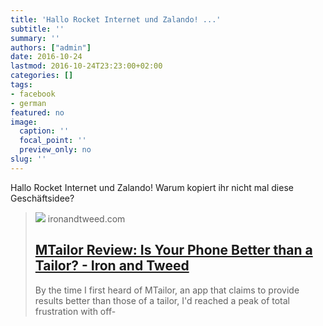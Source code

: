 ```yaml
---
title: 'Hallo Rocket Internet und Zalando! ...'
subtitle: ''
summary: ''
authors: ["admin"]
date: 2016-10-24
lastmod: 2016-10-24T23:23:00+02:00
categories: []
tags:
- facebook
- german
featured: no
image:
  caption: ''
  focal_point: ''
  preview_only: no
slug: ''
---
```

Hallo Rocket Internet und Zalando! Warum kopiert ihr nicht mal diese Geschäftsidee?
> [![](https://ironandtweed.com/wp-content/uploads/2016/03/m-tailor-review.jpg)](http://ironandtweed.com/mtailor-review-phone-better-tailor/)
> ironandtweed.com
> ## [MTailor Review: Is Your Phone Better than a Tailor? - Iron and Tweed](http://ironandtweed.com/mtailor-review-phone-better-tailor/)
>
>By the time I first heard of MTailor, an app that claims to provide results better than those of a tailor, I'd reached a peak of total frustration with off-


